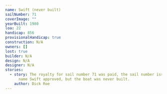 ```yaml
---
name: Swift (never built)
sailNumber: 71
coverImage: ""
yearBuilt: 1980
loa: 22
handicap: 856
provisionalHandicap: true
construction: N/A
owners: []
lost: true
builder: N/A
design: N/A
designer: N/A
stories:
  - story: The royalty for sail number 71 was paid, the sail number issued and the
      name Swift approved, but the boat was never built.
    author: Dick Roe
---
```


